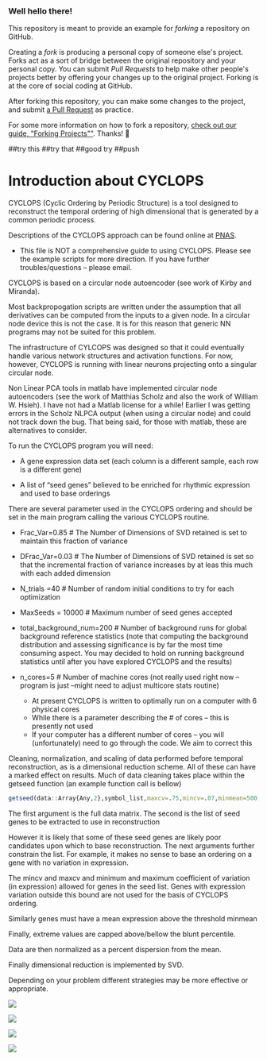 ### Well hello there!

This repository is meant to provide an example for *forking* a repository on GitHub.

Creating a *fork* is producing a personal copy of someone else's project. Forks act as a sort of bridge between the original repository and your personal copy. You can submit *Pull Requests* to help make other people's projects better by offering your changes up to the original project. Forking is at the core of social coding at GitHub.

After forking this repository, you can make some changes to the project, and submit [a Pull Request](https://github.com/octocat/Spoon-Knife/pulls) as practice.

For some more information on how to fork a repository, [check out our guide, "Forking Projects""](http://guides.github.com/overviews/forking/). Thanks! :sparkling_heart:

##try this
##try that
##good try
##push


# Introduction about CYCLOPS
CYCLOPS (Cyclic Ordering by Periodic Structure) is a tool designed to reconstruct the temporal ordering of high dimensional that is generated by a common periodic process.

Descriptions of the CYCLOPS approach can be found online at [PNAS](http://www.pnas.org/content/early/2017/04/19/1619320114.full).

* This file is NOT a comprehensive guide to using CYCLOPS. Please see the example scripts for more direction. If you have further troubles/questions – please email.

CYCLOPS is based on a circular node autoencoder (see work of Kirby and Miranda). 

Most backpropogation scripts are written under the assumption that all derivatives can be computed from the inputs to a given node. In a circular node device this is not the case. It is for this reason that generic NN programs may not be suited for this problem.

The infrastructure of CYLCOPS was designed so that it could eventually handle various network structures and activation functions. For now, however, CYCLOPS is running with linear neurons projecting onto a singular circular node.  

Non Linear PCA tools in matlab have implemented circular node autoencoders (see the work of Matthias Scholz and also the work of William W. Hsieh). I have not had a Matlab license for a while! Earlier I was getting errors in the Scholz NLPCA output (when using a circular node) and could not track down the bug. That being said, for those with matlab, these are alternatives to consider.

To run the CYCLOPS program you will need:

* A gene expression data set (each column is a different sample, each row is a different gene)

* A list of “seed genes” believed to be enriched for rhythmic expression and used to base orderings

There are several parameter used in the CYCLOPS ordering and should be set in the main program calling the various CYCLOPS routine.

* Frac_Var=0.85 # The Number of Dimensions of SVD retained is set to maintain this fraction of variance

* DFrac_Var=0.03 # The Number of Dimensions of SVD retained is set so that the incremental fraction of variance increases by at leas this much with each added dimension

* N_trials =40  # Number of random initial conditions to try for each optimization

* MaxSeeds = 10000  # Maximum number of seed genes accepted

* total_background_num=200 # Number of background runs for global background reference statistics (note that computing the background distribution and assessing significance is by far the most time consuming aspect. You may decided to hold on running background statistics until after you have explored CYCLOPS and the results)

* n_cores=5 # Number of machine cores (not really used right now –program is just –might need to adjust multicore stats routine)

	+ At present CYCLOPS is written to optimally run on a computer with 6 physical cores
	+ While there is a parameter describing the # of cores – this is presently not used
	+ If your computer has a different number of cores – you will (unfortunately) need to go through the code. We aim to correct this

Cleaning, normalization, and scaling of data performed before temporal reconstruction, as is a dimensional reduction scheme. All of these can have a marked effect on results. Much of data cleaning takes place within the getseed function (an example function call is bellow)

```r
getseed(data::Array{Any,2},symbol_list,maxcv=.75,mincv=.07,minmean=500,blunt=.99)

```

The first argument is the full data matrix.
The second is the list of seed genes to be extracted to use in reconstruction

However it is likely that some of these seed genes are likely poor candidates upon which to base reconstruction. The next arguments further constrain the list.
For example,  it makes no sense to base an ordering on a gene with no variation in expression.

The mincv and maxcv and minimum and maximum coefficient of variation (in expression) allowed for genes in the seed list. Genes with expression variation outside this bound are not used for the basis of CYCLOPS ordering.

Similarly genes must have a mean expression above the threshold minmean

Finally, extreme values are capped above/bellow the blunt percentile. 

Data are then normalized as a percent dispersion from the mean.

Finally dimensional reduction is implemented by SVD.

Depending on your problem different strategies may be more effective or appropriate.

![](../inst/images/figA)

![](../inst/images/figB)

![](../inst/images/figC)

![](../inst/images/figD)
